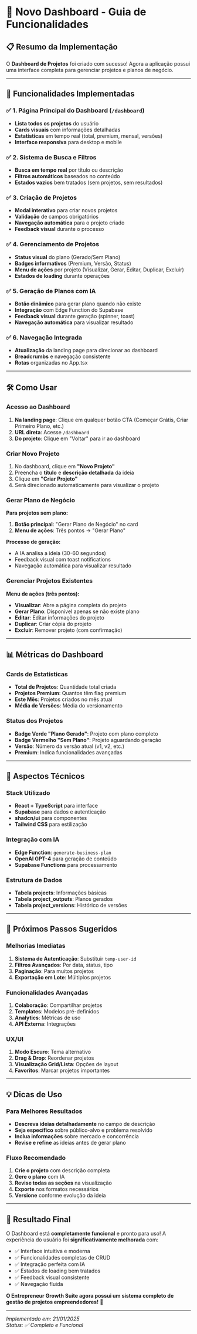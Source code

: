 # 🚀 Novo Dashboard - Guia de Funcionalidades

## 📋 Resumo da Implementação

O **Dashboard de Projetos** foi criado com sucesso! Agora a aplicação possui uma interface completa para gerenciar projetos e planos de negócio.

---

## 🎯 Funcionalidades Implementadas

### ✅ 1. Página Principal do Dashboard (`/dashboard`)
- **Lista todos os projetos** do usuário
- **Cards visuais** com informações detalhadas
- **Estatísticas** em tempo real (total, premium, mensal, versões)
- **Interface responsiva** para desktop e mobile

### ✅ 2. Sistema de Busca e Filtros
- **Busca em tempo real** por título ou descrição
- **Filtros automáticos** baseados no conteúdo
- **Estados vazios** bem tratados (sem projetos, sem resultados)

### ✅ 3. Criação de Projetos
- **Modal interativo** para criar novos projetos
- **Validação** de campos obrigatórios
- **Navegação automática** para o projeto criado
- **Feedback visual** durante o processo

### ✅ 4. Gerenciamento de Projetos
- **Status visual** do plano (Gerado/Sem Plano)
- **Badges informativos** (Premium, Versão, Status)
- **Menu de ações** por projeto (Visualizar, Gerar, Editar, Duplicar, Excluir)
- **Estados de loading** durante operações

### ✅ 5. Geração de Planos com IA
- **Botão dinâmico** para gerar plano quando não existe
- **Integração** com Edge Function do Supabase
- **Feedback visual** durante geração (spinner, toast)
- **Navegação automática** para visualizar resultado

### ✅ 6. Navegação Integrada
- **Atualização** da landing page para direcionar ao dashboard
- **Breadcrumbs** e navegação consistente
- **Rotas** organizadas no App.tsx

---

## 🛠️ Como Usar

### Acesso ao Dashboard
1. **Na landing page**: Clique em qualquer botão CTA (Começar Grátis, Criar Primeiro Plano, etc.)
2. **URL direta**: Acesse `/dashboard`
3. **Do projeto**: Clique em "Voltar" para ir ao dashboard

### Criar Novo Projeto
1. No dashboard, clique em **"Novo Projeto"**
2. Preencha o **título** e **descrição detalhada** da ideia
3. Clique em **"Criar Projeto"**
4. Será direcionado automaticamente para visualizar o projeto

### Gerar Plano de Negócio
**Para projetos sem plano:**
1. **Botão principal**: "Gerar Plano de Negócio" no card
2. **Menu de ações**: Três pontos → "Gerar Plano"

**Processo de geração:**
- A IA analisa a ideia (30-60 segundos)
- Feedback visual com toast notifications
- Navegação automática para visualizar resultado

### Gerenciar Projetos Existentes
**Menu de ações (três pontos):**
- **Visualizar**: Abre a página completa do projeto
- **Gerar Plano**: Disponível apenas se não existe plano
- **Editar**: Editar informações do projeto
- **Duplicar**: Criar cópia do projeto
- **Excluir**: Remover projeto (com confirmação)

---

## 📊 Métricas do Dashboard

### Cards de Estatísticas
- **Total de Projetos**: Quantidade total criada
- **Projetos Premium**: Quantos têm flag premium
- **Este Mês**: Projetos criados no mês atual
- **Média de Versões**: Média do versionamento

### Status dos Projetos
- **Badge Verde "Plano Gerado"**: Projeto com plano completo
- **Badge Vermelho "Sem Plano"**: Projeto aguardando geração
- **Versão**: Número da versão atual (v1, v2, etc.)
- **Premium**: Indica funcionalidades avançadas

---

## 🔧 Aspectos Técnicos

### Stack Utilizado
- **React + TypeScript** para interface
- **Supabase** para dados e autenticação
- **shadcn/ui** para componentes
- **Tailwind CSS** para estilização

### Integração com IA
- **Edge Function**: `generate-business-plan`
- **OpenAI GPT-4** para geração de conteúdo
- **Supabase Functions** para processamento

### Estrutura de Dados
- **Tabela projects**: Informações básicas
- **Tabela project_outputs**: Planos gerados
- **Tabela project_versions**: Histórico de versões

---

## 🚀 Próximos Passos Sugeridos

### Melhorias Imediatas
1. **Sistema de Autenticação**: Substituir `temp-user-id`
2. **Filtros Avançados**: Por data, status, tipo
3. **Paginação**: Para muitos projetos
4. **Exportação em Lote**: Múltiplos projetos

### Funcionalidades Avançadas
1. **Colaboração**: Compartilhar projetos
2. **Templates**: Modelos pré-definidos
3. **Analytics**: Métricas de uso
4. **API Externa**: Integrações

### UX/UI
1. **Modo Escuro**: Tema alternativo
2. **Drag & Drop**: Reordenar projetos
3. **Visualização Grid/Lista**: Opções de layout
4. **Favoritos**: Marcar projetos importantes

---

## 💡 Dicas de Uso

### Para Melhores Resultados
- **Descreva ideias detalhadamente** no campo de descrição
- **Seja específico** sobre público-alvo e problema resolvido
- **Inclua informações** sobre mercado e concorrência
- **Revise e refine** as ideias antes de gerar plano

### Fluxo Recomendado
1. **Crie o projeto** com descrição completa
2. **Gere o plano** com IA
3. **Revise todas as seções** na visualização
4. **Exporte** nos formatos necessários
5. **Versione** conforme evolução da ideia

---

## 🎉 Resultado Final

O Dashboard está **completamente funcional** e pronto para uso! A experiência do usuário foi **significativamente melhorada** com:

- ✅ Interface intuitiva e moderna
- ✅ Funcionalidades completas de CRUD
- ✅ Integração perfeita com IA
- ✅ Estados de loading bem tratados
- ✅ Feedback visual consistente
- ✅ Navegação fluida

**O Entrepreneur Growth Suite agora possui um sistema completo de gestão de projetos empreendedores!** 🚀

---

*Implementado em: 21/01/2025*  
*Status: ✅ Completo e Funcional* 